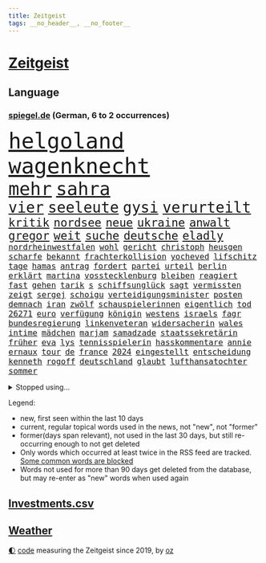 ```yaml
---
title: Zeitgeist
tags: __no_header__, __no_footer__
---
```


# [Zeitgeist](https://oliz.io/zeitgeist/)

## Language

<h3><a href="https://www.spiegel.de" target="_blank">spiegel.de</a> (German, 6 to 2 occurrences)</h3>
<p style="font-family:monospace">
<span style="font-size:32pt"><a href="news_links.html#helgoland" class="current">helgoland</a></span>
<span style="font-size:32pt"><a href="news_links.html#wagenknecht" class="current">wagenknecht</a></span>
<br>
<span style="font-size:27pt"><a href="news_links.html#mehr" class="current">mehr</a></span>
<span style="font-size:27pt"><a href="news_links.html#sahra" class="current">sahra</a></span>
<br>
<span style="font-size:22pt"><a href="news_links.html#vier" class="current">vier</a></span>
<span style="font-size:22pt"><a href="news_links.html#seeleute" class="new">seeleute</a></span>
<span style="font-size:22pt"><a href="news_links.html#gysi" class="current">gysi</a></span>
<span style="font-size:22pt"><a href="news_links.html#verurteilt" class="current">verurteilt</a></span>
<br>
<span style="font-size:17pt"><a href="news_links.html#kritik" class="current">kritik</a></span>
<span style="font-size:17pt"><a href="news_links.html#nordsee" class="current">nordsee</a></span>
<span style="font-size:17pt"><a href="news_links.html#neue" class="current">neue</a></span>
<span style="font-size:17pt"><a href="news_links.html#ukraine" class="current">ukraine</a></span>
<span style="font-size:17pt"><a href="news_links.html#anwalt" class="current">anwalt</a></span>
<span style="font-size:17pt"><a href="news_links.html#gregor" class="current">gregor</a></span>
<span style="font-size:17pt"><a href="news_links.html#weit" class="current">weit</a></span>
<span style="font-size:17pt"><a href="news_links.html#suche" class="current">suche</a></span>
<span style="font-size:17pt"><a href="news_links.html#deutsche" class="current">deutsche</a></span>
<span style="font-size:17pt"><a href="news_links.html#eladly" class="current">eladly</a></span>
<br>
<span style="font-size:12pt"><a href="news_links.html#nordrheinwestfalen" class="current">nordrheinwestfalen</a></span>
<span style="font-size:12pt"><a href="news_links.html#wohl" class="current">wohl</a></span>
<span style="font-size:12pt"><a href="news_links.html#gericht" class="current">gericht</a></span>
<span style="font-size:12pt"><a href="news_links.html#christoph" class="current">christoph</a></span>
<span style="font-size:12pt"><a href="news_links.html#heusgen" class="current">heusgen</a></span>
<span style="font-size:12pt"><a href="news_links.html#scharfe" class="current">scharfe</a></span>
<span style="font-size:12pt"><a href="news_links.html#bekannt" class="current">bekannt</a></span>
<span style="font-size:12pt"><a href="news_links.html#frachterkollision" class="new">frachterkollision</a></span>
<span style="font-size:12pt"><a href="news_links.html#yocheved" class="new">yocheved</a></span>
<span style="font-size:12pt"><a href="news_links.html#lifschitz" class="new">lifschitz</a></span>
<span style="font-size:12pt"><a href="news_links.html#tage" class="current">tage</a></span>
<span style="font-size:12pt"><a href="news_links.html#hamas" class="current">hamas</a></span>
<span style="font-size:12pt"><a href="news_links.html#antrag" class="current">antrag</a></span>
<span style="font-size:12pt"><a href="news_links.html#fordert" class="current">fordert</a></span>
<span style="font-size:12pt"><a href="news_links.html#partei" class="current">partei</a></span>
<span style="font-size:12pt"><a href="news_links.html#urteil" class="current">urteil</a></span>
<span style="font-size:12pt"><a href="news_links.html#berlin" class="current">berlin</a></span>
<span style="font-size:12pt"><a href="news_links.html#erklärt" class="current">erklärt</a></span>
<span style="font-size:12pt"><a href="news_links.html#martina" class="current">martina</a></span>
<span style="font-size:12pt"><a href="news_links.html#vosstecklenburg" class="current">vosstecklenburg</a></span>
<span style="font-size:12pt"><a href="news_links.html#bleiben" class="current">bleiben</a></span>
<span style="font-size:12pt"><a href="news_links.html#reagiert" class="current">reagiert</a></span>
<span style="font-size:12pt"><a href="news_links.html#fast" class="current">fast</a></span>
<span style="font-size:12pt"><a href="news_links.html#gehen" class="current">gehen</a></span>
<span style="font-size:12pt"><a href="news_links.html#tarik" class="new">tarik</a></span>
<span style="font-size:12pt"><a href="news_links.html#s" class="current">s</a></span>
<span style="font-size:12pt"><a href="news_links.html#schiffsunglück" class="new">schiffsunglück</a></span>
<span style="font-size:12pt"><a href="news_links.html#sagt" class="current">sagt</a></span>
<span style="font-size:12pt"><a href="news_links.html#vermissten" class="current">vermissten</a></span>
<span style="font-size:12pt"><a href="news_links.html#zeigt" class="current">zeigt</a></span>
<span style="font-size:12pt"><a href="news_links.html#sergej" class="current">sergej</a></span>
<span style="font-size:12pt"><a href="news_links.html#schoigu" class="current">schoigu</a></span>
<span style="font-size:12pt"><a href="news_links.html#verteidigungsminister" class="current">verteidigungsminister</a></span>
<span style="font-size:12pt"><a href="news_links.html#posten" class="current">posten</a></span>
<span style="font-size:12pt"><a href="news_links.html#demnach" class="current">demnach</a></span>
<span style="font-size:12pt"><a href="news_links.html#iran" class="current">iran</a></span>
<span style="font-size:12pt"><a href="news_links.html#zwölf" class="current">zwölf</a></span>
<span style="font-size:12pt"><a href="news_links.html#schauspielerinnen" class="new">schauspielerinnen</a></span>
<span style="font-size:12pt"><a href="news_links.html#eigentlich" class="current">eigentlich</a></span>
<span style="font-size:12pt"><a href="news_links.html#tod" class="current">tod</a></span>
<span style="font-size:12pt"><a href="news_links.html#26271" class="new">26271</a></span>
<span style="font-size:12pt"><a href="news_links.html#euro" class="current">euro</a></span>
<span style="font-size:12pt"><a href="news_links.html#verfügung" class="current">verfügung</a></span>
<span style="font-size:12pt"><a href="news_links.html#königin" class="current">königin</a></span>
<span style="font-size:12pt"><a href="news_links.html#westens" class="current">westens</a></span>
<span style="font-size:12pt"><a href="news_links.html#israels" class="current">israels</a></span>
<span style="font-size:12pt"><a href="news_links.html#fagr" class="current">fagr</a></span>
<span style="font-size:12pt"><a href="news_links.html#bundesregierung" class="current">bundesregierung</a></span>
<span style="font-size:12pt"><a href="news_links.html#linkenveteran" class="new">linkenveteran</a></span>
<span style="font-size:12pt"><a href="news_links.html#widersacherin" class="new">widersacherin</a></span>
<span style="font-size:12pt"><a href="news_links.html#wales" class="current">wales</a></span>
<span style="font-size:12pt"><a href="news_links.html#intime" class="new">intime</a></span>
<span style="font-size:12pt"><a href="news_links.html#mädchen" class="current">mädchen</a></span>
<span style="font-size:12pt"><a href="news_links.html#marjam" class="new">marjam</a></span>
<span style="font-size:12pt"><a href="news_links.html#samadzade" class="new">samadzade</a></span>
<span style="font-size:12pt"><a href="news_links.html#staatssekretärin" class="new">staatssekretärin</a></span>
<span style="font-size:12pt"><a href="news_links.html#früher" class="current">früher</a></span>
<span style="font-size:12pt"><a href="news_links.html#eva" class="current">eva</a></span>
<span style="font-size:12pt"><a href="news_links.html#lys" class="current">lys</a></span>
<span style="font-size:12pt"><a href="news_links.html#tennisspielerin" class="current">tennisspielerin</a></span>
<span style="font-size:12pt"><a href="news_links.html#hasskommentare" class="new">hasskommentare</a></span>
<span style="font-size:12pt"><a href="news_links.html#annie" class="new">annie</a></span>
<span style="font-size:12pt"><a href="news_links.html#ernaux" class="new">ernaux</a></span>
<span style="font-size:12pt"><a href="news_links.html#tour" class="current">tour</a></span>
<span style="font-size:12pt"><a href="news_links.html#de" class="current">de</a></span>
<span style="font-size:12pt"><a href="news_links.html#france" class="current">france</a></span>
<span style="font-size:12pt"><a href="news_links.html#2024" class="current">2024</a></span>
<span style="font-size:12pt"><a href="news_links.html#eingestellt" class="current">eingestellt</a></span>
<span style="font-size:12pt"><a href="news_links.html#entscheidung" class="current">entscheidung</a></span>
<span style="font-size:12pt"><a href="news_links.html#kenneth" class="new">kenneth</a></span>
<span style="font-size:12pt"><a href="news_links.html#rogoff" class="new">rogoff</a></span>
<span style="font-size:12pt"><a href="news_links.html#deutschland" class="current">deutschland</a></span>
<span style="font-size:12pt"><a href="news_links.html#glaubt" class="current">glaubt</a></span>
<span style="font-size:12pt"><a href="news_links.html#lufthansatochter" class="new">lufthansatochter</a></span>
<span style="font-size:12pt"><a href="news_links.html#sommer" class="current">sommer</a></span>
</p>
<details>
<summary>Stopped using...</summary>
<p class="former" style="font-size:12pt">
diktator(1099) verschiedene(1099) vfl(1098) arsenal(1097) bedeuten(1097) eindruck(1097) infektionen(1097) mali(1097) nötig(1097) vorzeitig(1097) 2015(1096) verhängte(1096) beispielen(1095) beschäftigten(1095) john(1095) kolumnist(1095) korruption(1095) kraftvoll(1095) literatur(1095) madrid(1095) schwangerschaft(1095) solle(1095) theater(1095) verschärft(1095) aufnehmen(1094) eingebrochen(1094) flick(1094) genannt(1094) höchsten(1094) konfrontiert(1094) lukaschenko(1094) lust(1094) stiftung(1094) unabhängige(1094) verstorbenen(1094) warentest(1094) falsche(1093) villa(1093) übergriffe(1093) breitet(1092) mediziner(1092) nachruf(1092) schatten(1092) brauchte(1091) dadurch(1091) kritisch(1091) mengen(1091) strecke(1091) super(1091) wirkung(1091) bahnhof(1090) hervor(1090) machthaber(1090) mitunter(1090) nummer(1090) rasant(1090) warf(1090) zoo(1090) altes(1089) george(1089) schülerinnen(1089) anbieten(1088) halben(1088) rettet(1088) verfassungsschutz(1088) walter(1088) wirtschaftlichen(1088) australische(1087) extreme(1087) medienbericht(1087) österreichischen(1087) beachten(1086) gehalten(1086) lüge(1086) weltwirtschaft(1086) eigentümer(1085) richtig(1085) umsatz(1085) verfolgt(1085) erhielt(1084) profitiert(1084) zweimal(1084) berlins(1083) design(1083) klimapolitik(1082) radikale(1082) restaurants(1082) unterschiedlich(1082) eigener(1081) kim(1081) mitteln(1081) erfunden(1080) erkrankung(1080) kindes(1080) teenager(1080) auftrag(1079) schnellen(1079) vorjahr(1079) verbindet(1078) erwischt(1076) sexuellen(1075) vieles(1075) aufarbeitung(1074) gekauft(1074) spitzenreiter(1074) bisherigen(1073) marco(1073) sendung(1073) exporte(1072) garten(1070) provokation(1070) auftreten(1069) vorgegangen(1069) eingeleitet(1067) bestmarke(1066) einig(1066) größere(1066) präsenz(1066) holte(1065) konferenz(1065) frisch(1064) apps(1063) automatisch(1062) möglichkeiten(1057) spannend(1055) herausforderung(1054) sarah(1053) erhöhung(1051) gruppen(1050) kontert(1047) johannes(1040) verdoppelt(1039) missbrauchs(1036) aktionen(1031) marine(1031) cdu/csu(1028) coronaimpfung(1020) nick(1011) leiter(1009) festgesetzt(1003) polizeiruf(995) konfrontation(980) anna(978) lehrerin(970) direkten(949) notstand(948) hochschulen(938) happy(936) abgestürzt(914) banken(894) fußballnationalmannschaft(886) holz(880) kleidung(838) truppe(835) verdi(835) belastung(831) kilogramm(824) partnerschaft(822) gremium(802) ausgefallen(801) zerstörten(790) schwarz(786) funktionen(776) zurückziehen(772) hoffenheim(770) machtübernahme(769) energiepreise(766) gehälter(756) gewandt(756) eindeutig(753) erreichte(752) irritiert(752) fehlender(749) offene(748) versetzt(742) einigt(738) beeinflusst(735) stern(715) aktivitäten(706) benutzt(703) hafenstadt(699) beliebt(697) reine(692) schusswaffen(691) coaching(690) vorgesehen(685) stephen(677) außenministerium(676) einfacher(676) angekündigte(669) windräder(659) buschmann(654) gefühle(651) klara(647) flugzeugen(640) neuwagen(639) explosionen(629) lemke(629) steffi(629) schwieriger(628) nutzten(622) einheiten(613) ergeben(612) journalismus(609) versteckte(599) oppositionellen(596) dubiosen(588) samt(588) spiegeltitelstory(588) ankommt(579) schneiden(577) angriffskrieg(572) 34(571) austausch(571) verliehen(567) ungewiss(565) koch(562) prominenter(558) königsklasse(553) pole(553) fox(552) spart(552) erlauben(549) herrschte(549) angestellte(546) spannung(545) ausstieg(541) schönen(540) drohe(539) großmutter(530) haare(530) indische(529) anschuldigungen(527) vermisster(526) umstände(523) erfurt(516) isoliert(513) verhängnis(513) politisches(509) discounter(508) prinzessin(503) zunahme(502) ausgebaut(501) sylt(501) computer(499) ausgezahlt(498) bgh(494) 110(492) lidl(492) mitarbeitende(486) ramelow(482) tierschützer(482) gegenzug(477) plädieren(474) olympiasiegerin(473) bekämpft(464) krebserkrankung(464) schrumpfen(464) heißer(454) frist(448) formen(446) ähnlichen(441) freispruch(439) 2008(438) revolution(435) antony(433) wagnersöldner(433) drohnenangriff(432) wärmepumpen(428) diana(425) streiks(424) psychischen(423) vizekanzler(423) einladung(421) okay(419) gendern(404) telekom(404) eben(399) klimaprotest(399) kita(396) behindert(393) ereignet(386) monika(385) entzieht(382) 1400(381) halbzeit(379) nationaltrainer(379) stützt(379) angreifen(378) rutscht(374) direktor(368) neymar(368) erzeugerpreise(365) versehen(364) belege(362) pakete(362) hit(360) sparkurs(359) razzien(358) großeinsatz(357) kohl(352) westküste(344) bachmut(343) hochwasser(340) songs(339) leidenschaft(337) aneinander(335) human(335) weltall(335) digital(331) one(331) rudi(328) düstere(327) adolf(325) unerlaubt(324) singt(321) bewirken(320) schmecken(320) artenschutz(318) kampfjets(318) unesco(318) zehntausenden(318) rennens(314) rupert(314) deutschlandticket(313) euphorie(310) russell(310) game(309) vorsichtig(308) interviews(307) angriffskrieges(305) check(305) marcel(304) bemängeln(303) jong(302) un(302) asiatische(301) banker(300) verbannt(300) heiraten(299) little(299) fachkräften(298) geschosse(298) wein(298) hinnehmen(295) dritter(294) verwendet(294) schulsystem(289) biontech(286) lockt(286) traditionellen(286) udo(286) gebet(285) bass(284) rekordhoch(283) sensation(283) reisebus(282) viertagewoche(281) ignorieren(279) manfred(279) weber(279) völler(276) sachsens(275) ussängerin(275) nepal(274) staatsgebiet(274) luftverschmutzung(273) missbrauchsvorwürfen(272) amtsantritt(270) 18jähriger(269) nachteil(269) wilden(268) plätzen(265) statistik(265) mischt(264) landwirte(263) temperatur(263) fernando(262) rivale(261) minderjährig(260) nervt(259) 52(258) unosicherheitsrat(258) outfits(257) umweltministerin(257) wagnerchef(257) verleumdung(256) startups(255) fatalen(254) katastrophal(254) gelangt(253) neubau(253) totes(253) justizreform(252) abnehmen(251) aufklären(251) fahrbahn(251) geywitz(250) jene(250) baden(249) gedemütigt(249) highlight(248) attackierte(247) annehmen(245) bauministerin(245) bildet(245) ausgerufen(244) beschleunigt(244) filmen(244) manöver(244) polizeiangaben(244) cumexskandal(243) erstellt(242) kläger(242) bienen(241) junior(241) schleswigholsteins(240) verfügbar(240) laufbahn(239) sondervermögen(239) tarifverhandlungen(238) antike(236) militäreinsatz(236) spezies(235) ministerpräsidenten(234) seltenen(233) augenhöhe(231) bauarbeiten(231) nachträglich(231) lampedusa(230) uhren(230) bemühen(229) premiers(229) anpassen(228) trier(228) arbeitskampf(226) alonso(225) leiterin(225) riskante(225) ausgewiesen(222) weltmeisterin(221) feinstaub(220) gebäuden(220) schlappe(220) haushaltsstreit(219) joggen(219) leichtathletik(219) verschont(219) warb(219) blüht(218) 30000(217) stürzten(217) ofen(216) schwimmbad(216) 15jähriger(215) flutkatastrophe(215) wurzeln(214) beweismittel(212) wang(212) aldi(211) rio(211) rheinische(209) verkäufer(209) zukünftig(208) gesprächen(207) jamshid(207) jena(207) laden(207) roger(207) sharmahd(207) tragischen(207) fließen(205) ertrunken(204) germany(204) name(204) laune(203) leonardo(203) qualifying(203) schwedischen(203) aktie(201) ethnische(201) kippte(201) koma(201) rebellion(201) rüstungskonzern(201) spektakulärer(200) verursachte(199) pen(198) machtdemonstration(197) li(195) w(195) konkurrent(193) angelegenheit(192) einspruch(192) deutliches(191) erschaffen(191) 900(190) kleinkind(189) bewährung(188) erteilen(187) mordkommission(187) wiederwahl(187) ubs(186) heutige(185) schwankt(185) heben(184) glas(183) greenwashing(182) rückhalt(182) schadstoffe(182) versammelten(181) 13jährige(180) vermeintlich(178) beziehen(175) droge(175) niemandem(175) vorausgesetzt(175) alexandria(174) fax(174) hausdurchsuchung(174) populisten(174) helmut(173) bezwingt(171) dgb(171) konrad(171) niedergestochen(171) radprofi(171) stolpern(170) zurückgetreten(170) constantin(169) ost(169) sehnsucht(169) sponsor(169) klettern(168) nachbarschaftsstreit(168) rechtspopulistischen(168) bestellte(166) gräfenhausen(166) bürgerkriegs(165) sang(163) tanken(162) 81jährige(161) gekappt(161) seil(161) kostümen(160) moderna(160) rotenburg(160) erfordert(159) großrazzia(158) rezepte(158) votum(158) wiederholten(158) explodiert(157) support(157) funk(155) gästen(155) meilenstein(155) bestzeit(154) uniform(154) treffens(153) billig(152) kane(151) übergibt(151) aufstands(150) preiskampf(150) prominentem(150) durchsetzt(149) fabriken(149) zürich(149) 53jährige(148) innovation(148) pérez(148) dienste(147) bildungsminister(146) fertigen(146) morde(146) expertengremium(145) rekrutieren(144) großvaters(143) zehntel(143) aufsteiger(142) kurioser(142) schwärmt(141) pilot(140) verwechselt(140) vice(140) weltbeste(140) monster(139) motto(139) schlagabtausch(139) sommerurlaub(139) gesellschaftlichen(138) versöhnliche(138) boomen(137) peters(137) rechnung(137) camp(136) ozeane(136) übergang(136) diplomatischen(134) gunst(134) heinzchristian(134) strache(134) taktik(134) einzigartige(133) evpchef(133) blockt(132) donezk(132) arne(131) beliebteste(131) erdrutsch(131) friedhof(131) naturschutz(131) flüchtlingszahlen(130) wärme(130) pfleger(129) wahlkampfauftritt(129) militärischer(128) wappnet(128) beckenbauer(127) gegenmittel(127) schläge(127) selbstständig(127) tritte(126) ussenator(126) we(126) menschlicher(125) sizilien(125) treu(125) ungereimtheiten(125) ballermann(124) sand(124) zusammenarbeiten(124) lasso(123) faire(122) kreuzung(122) lachen(122) shell(122) 38jähriger(121) morgens(121) abenteuer(120) hitzewellen(119) wümme(119) zulasten(119) genießt(118) ätna(118) argumentiert(117) strich(117) aufgetreten(116) marktführer(116) verbandschef(116) versäumnisse(116) ausgeht(115) babyboomer(115) fotografieren(115) haushalten(115) kürzungen(115) gesamtsieg(114) protestierende(114) sinkenden(114) unterschied(114) gehweg(113) missstände(113) model(112) jeweils(111) eignung(110) millionenfach(110) schnellstmöglich(110) schuldenbremse(110) errichtet(109) kadyrow(109) ramsan(109) tschetschenische(109) formsache(108) fotovoltaik(108) vielzahl(108) äthiopien(108) ausgestellt(107) faxgeräte(107) neudelhi(107) überarbeitet(107) erwärmung(106) zügen(106) oberfläche(105) telefon(105) busfahrer(104) frauenfußball(104) militärflugzeuge(104) präzise(104) weltspitze(104) autokrat(103) riechen(103) zwischenfall(103) ehemaliges(102) fleck(102) anträge(101) spezielles(101) hauch(100) nations(100) überlegen(100) diskriminiert(99) luftverteidigung(99) geretteten(98) leverkusens(98) speichern(98) abends(97) begehrten(97) berufen(97) feierabend(97) huawei(97) lynn(97) shelby(97) smartwatches(97) speziellen(97) stellplätze(97) strömung(97) weltkulturerbe(97) griechischer(96) innenausschuss(96) ross(96) untergehen(96) jemanden(95) meines(95) präsidentenwahl(95) verkehrskontrolle(95) verschwindet(95) dreitägige(94) erhaschen(94) liebeserklärung(94) parteifreunde(94) seitenhieb(94) vorzeitigen(94) zwischenstopp(94) entscheidende(93) zulieferer(93) abu(92) asiatischen(92) vergangen(92) verräter(92) zwischenzeitlich(92) delegation(91) dirndl(91) feindbild(91) nachhaltige(91) ökotest(91) eingestürztes(90) frauenanteil(90) jährlichen(90) kleiderordnung(90) untergraben(90) weltmeere(90) beschloss(89) einnahmequelle(89) iraner(89) keime(89) polarisiert(89) techniken(89) unterbunden(89) wittert(89) desaster(88) hhla(88) mobilfunknetz(88) nahel(88) verleiht(88) zukunftsmarkt(88) bewerbungen(87) rewe(87) wählten(87) antiterrormaßnahmen(86) entfacht(86) feuilleton(86) geschlossene(86) pass(86) schmidt(86) asphalt(85) aufgebracht(85) dfbfußballerinnen(85) eingang(85) einnehmen(85) göteborg(85) kellner(85) quälen(85) radsportszene(85) achterbahn(84) anerkennung(84) biete(84) campen(84) einbaut(84) estate(84) fotografin(84) rapide(84) schande(84) strotzt(84) weizen(84) bearbeitet(83) cafés(83) energiepolitik(83) vernünftig(83) schwitzen(82) thrones(82) totgeglaubte(82) verwahrt(82) für's(81) lenkrad(81) potenzieller(81) spektakuläres(81) staatsbesuch(81) winzige(81) highway(80) neubrandenburg(80) wahlsiege(80) altersklasse(79) armageddon(79) autofrei(79) darlehen(79) europameister(79) luftiger(79) oscarakademie(79) perfekter(79) reiter(79) surowikin(79) verwesungsgeruch(79) einzuführen(78) industriestrompreis(78) jubelte(78) schriftlich(78) schönste(78) geächtet(77) himalaja(77) piastri(77) sainz(77) tiroler(77) wahnsinnigen(77) dazn(76) delmenhorst(76) dhabi(76) himmelskörper(76) immobiliensektor(76) parkplätze(76) schichten(76) vorgetragen(76) wahrnehmung(76) weltmeisterinnen(76) anfühlt(75) atomenergiebehörde(75) ausschuss(75) becher(75) biblischen(75) darmstädter(75) fashion(75) flyer(75) getreideabkommen(75) moderieren(75) week(75) abenteuerlichen(74) neugeborenen(74) sambia(74) unterscheiden(74) juristin(73) kampfpanzer(73) oppenheimer(73) schwesig(73) tank(73) tiktoknutzer(73) unterhalt(73) vollen(73) atmete(72) bob(72) geleistet(72) iw(72) sondersitzung(72) gerichtsmediziner(71) isolation(71) jameswebbweltraumteleskops(71) konfisziert(71) rave(71) seriensieger(71) subventionieren(71) utah(71) 1986(70) ausstehende(70) bemerkenswerten(70) prellbock(70) tierquälerei(70) balance(69) bonucci(69) empfindlich(69) ferrarifahrer(69) schüttet(69) steinen(69) abneigung(68) adenauer(68) bildungssystem(68) mancher(68) medienunternehmen(68) schnitten(68) ahrtal(67) bp(67) denselben(67) lindenberg(67) marko(67) schreiber(67) strömen(67) höxter(66) ko(66) nebeneffekt(66) sitzblockaden(66) tiefgreifende(66) aufgegriffen(65) copilot(65) libyschen(65) salz(65) sonde(65) verprügelt(65) zehnmal(65) fortschrittlich(64) gender(64) jemen(64) modiregierung(64) pennsylvania(64) pulverisiert(64) strafraum(64) visa(64) culture(63) ernste(63) frohms(63) geströmt(63) landesverrat(63) lehrermangel(63) merle(63) podium(63) touristin(63) trainingsprogramm(63) vereint(63) weltfußballerin(63) gefährliches(62) libysche(62) pulverisierte(62) kindesmissbrauch(61) kleidungsstück(61) oberhaus(61) vortag(61) dianas(60) harmonie(60) metern(60) probt(60) schrauben(60) wohnraummangel(60) autofrachter(59) cd(59) folter(59) fotografie(59) großflächig(59) impfung(59) raststätten(59) verkaufsstart(59) verschwundener(59) durchzuhalten(58) fremantle(58) marokkos(58) sportlerin(58) umgarnt(58) bayreuth(57) draxler(57) erkämpften(57) frankensteins(57) intensiver(57) lebensfreude(57) naturkatastrophen(57) tiktoktrend(57) windrädern(57) überbewertet(57) cancel(56) europaweit(56) freundinnen(56) glich(56) kampfpilot(56) korrigiert(56) nachvollziehen(56) rasche(56) routiniers(56) schriftstellers(56) verendet(56) ausverkauf(55) geister(55) getreidefrachter(55) hartmann(55) regelwerk(55) untätigkeit(55) völkermord(55) zurückzahlen(55) achterbahnunfall(54) ausscheiden(54) einzelkritik(54) emobilität(54) geschleppt(54) ideologischen(54) kandidiert(54) recklinghausen(54) webstars(54) nathan(53) berufe(52) gerichtsanhörung(52) gottschalk(52) profite(52) tanker(52) wetterextreme(52) zelebriert(52) 96(51) alters(51) beirat(51) benachteiligten(51) exfrau(51) lizzo(51) unerwarteten(51) voyager(51) 49eurotickets(50) christina(50) clooney(50) deep(50) geschäftsleuten(50) kruse(50) topteams(50) weiterregieren(50) überraschendes(50) verschmutzte(49) wmaufarbeitung(49) zigtausende(49) digitalministerium(48) hansestadt(48) islam(48) johanna(48) visavergabe(48) welten(48) wmspitzenreiter(48) alexa(47) anreise(47) birmingham(47) 42(46) bildungswesen(46) fahrlässig(46) fass(46) fehlverhaltens(46) freistaats(46) gadgets(46) kapsel(46) klimafonds(46) langfristige(46) lauren(46) matsch(46) regelrechten(46) verfolgten(46) wahrzeichen(46) einlassstopp(45) einschüchterungsversuchen(45) generationenvertrag(45) interessant(45) irrtümlich(45) kärnten(45) usschauspielerin(45) bewaffnet(44) trainerjob(44) ärgert(44) fallschirmjäger(43) gemeistert(43) homophober(43) hurrikansaison(43) nationaltrainerin(43) xabi(43) 03(42) angepassten(42) comer(42) coronaimpfstoff(42) krebserregende(42) netrebko(42) störaktion(42) aufstehen(41) bagger(41) emporkömmlinge(41) geratene(41) trotzig(41) ökologischen(41) entgleiste(40) mediales(40) motors(40) taxis(40) konjunkturprogramm(39) künstlerischen(39) schlaglicht(39) dinos(38) niedrigere(38) schwachen(38) südfrankreich(38) kampfflugzeug(37) kolumbianischer(37) nordkoreas(37) pfefferspray(37) sancho(37) schockieren(37) vereitelte(37) belustigt(36) betrag(36) exfreundin(36) jubeln(36) rtl(36) angelegte(35) bestrebungen(35) disziplin(35) entlarven(35) ermordeten(35) flüssigerdgas(35) veruntreuung(35) zeitschrift(35) zwanzigern(35) absprache(34) festkleben(34) harmlos(34) reality(34) autodach(33) genuss(33) jersey(33) op(33) orientierungslos(33) peinlichen(33) waffengewalt(33) dubiose(32) einstecken(32) interessierte(32) schwarzmeerhafen(32) uswahl(32) absturzes(31) anschaffung(31) british(31) bundespartei(31) flugzeugs(31) zufallsopfer(31) automobilindustrie(30) baustopp(30) bundesgesundheitsminister(30) exmitarbeiterin(30) nachgebessert(30) neugeborene(30) umland(30) wilfried(30) ägyptischen(30) biografien(29) rihanna(29) starkgemacht(29) tempolimit(29) vergleichen(29) bahnhöfen(28) beerdigung(28) erik(28) kantersieg(28) kleinanzeigen(28) literaturbetrieb(28) lobten(28) mora(28) rabe(28) terézia(28) erfassten(27) ruinen(27) sträucher(27) wissenschaftliche(27) 23jährigen(26) beziffert(26) immobilienkredite(26) libyen(26) senkung(26) dive(25) festhalten(25) fußballverbandschef(25) gerügt(25) landtagsabgeordnete(25) malta(25) moderiert(25) mozart(25) demokrat(24) gazelle(24) militäraktion(24) müntefering(24) sticht(24) unabhängig(24) bezahlbare(23) festgeld(23) gerechter(23) menschenhändler(23) boniface(22) geschäftskunden(22) heungmin(22) sicherheitslage(22) son(22) verbrenneraus(22) versteckten(22) vuelta(22) feuern(21) haider(21) hofften(21) schönbohm(21) taktischer(21) timm(21) industriestrompreise(20) ten(20) verbannen(20) windows(20) explodieren(19) handtuch(19) heimspiel(19) heino(19) stadtrat(19) wildschweine(19) 5g(18) 76(18) camilla(18) drohnenkrieg(18) monarchen(18) nette(18) seltenes(18) spanienrundfahrt(18) staatskanzlei(18) 126(17) asylanträge(17) intakt(17) selbstbewusstsein(17) topmodel(17) unzulässige(17) uskonzerns(17) appstores(16) archäologen(16) efuels(16) geradezu(16) kühne(16) meppen(16) middendorp(16) retters(16) senator(16) spielzug(16) tansania(16) antiautoritären(15) bürgerrechtler(15) kontinuität(15) lebende(15) schädel(15) schädeln(15) verschleiern(15) verschlossen(15) freizügige(14) karte(14) kostjantyniwka(14) miller(14) nachfahren(14) wemding(14) auschwitz(13) bsichef(13) giro(13) zeitzeugen(13) ausbrach(12) bewusstsein(12) darna(12) freigestellt(12) geschassten(12) industriestrom(12) letztem(12) metal(12) 1981(11) dfbbundestrainer(11) hag(11) jadon(11) käfer(11) lohnplus(11) personalie(11) qualifikation(11) tagesschausprecher(11) triebwerken(11) verdrängt(11)
</p>
</details>
<p>Legend:
<ul>
<li><span class="new">new</span>, first seen within the last 10 days</li>
<li><span class="current">current</span>, regular topical words used in the news, not "new", not "former"</li>
<li><span class="former">former(days span relevant)</span>, not used in the last 30 days, but still re-occurring enough to not get deleted</li>
<li>Only words which occurred at least twice in the RSS feed are tracked. <a href="language/filters.py">Some common words are blocked</a></li>
<li>Words not used for more than 90 days get deleted from the database, but may re-enter as "new" words when used again</li>
</ul>
</p>

## [Investments](investments.html)[.csv](investments.csv)

## [Weather](weather.html)

<footer>
<a href="javascript:toggleTheme()" class="nav">🌓</a>
<a href="https://github.com/ooz/zeitgeist">code</a> measuring the Zeitgeist since 2019, by <a href="https://oliz.io">oz</a>
</footer>
